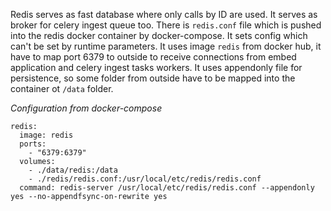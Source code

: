 Redis serves as fast database where only calls by ID are used. It serves as broker for celery ingest queue too. There is `redis.conf` file which is pushed into the redis docker container by docker-compose. It sets config which can't be set by runtime parameters.
It uses image `redis` from docker hub, it have to map port 6379 to outside to receive connections from embed application and celery ingest tasks workers. It uses appendonly file for persistence, so some folder from outside have to be mapped into the container ot `/data` folder.

*Configuration from docker-compose*

```
redis:
  image: redis
  ports:
    - "6379:6379"
  volumes:
    - ./data/redis:/data
    - ./redis/redis.conf:/usr/local/etc/redis/redis.conf
  command: redis-server /usr/local/etc/redis/redis.conf --appendonly yes --no-appendfsync-on-rewrite yes
```
